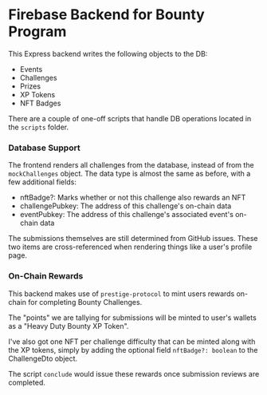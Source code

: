# Firebase Backend for Bounty Program

This Express backend writes the following objects to the DB:
* Events
* Challenges
* Prizes
* XP Tokens
* NFT Badges

There are a couple of one-off scripts that handle DB operations located in the `scripts` folder.

### Database Support

The frontend renders all challenges from the database, instead of from the `mockChallenges` object. The data type is almost the same as before, with a few additional fields:
* nftBadge?: Marks whether or not this challenge also rewards an NFT
* challengePubkey: The address of this challenge's on-chain data
* eventPubkey: The address of this challenge's associated event's on-chain data

The submissions themselves are still determined from GitHub issues. These two items are cross-referenced when rendering things like a user's profile page.

### On-Chain Rewards

This backend makes use of `prestige-protocol` to mint users rewards on-chain for completing Bounty Challenges.   
   
The "points" we are tallying for submissions will be minted to user's wallets as a "Heavy Duty Bounty XP Token".   
   
I've also got one NFT per challenge difficulty that can be minted along with the XP tokens, simply by adding the optional field `nftBadge?: boolean` to the ChallengeDto object.   
   
The script `conclude` would issue these rewards once submission reviews are completed.
